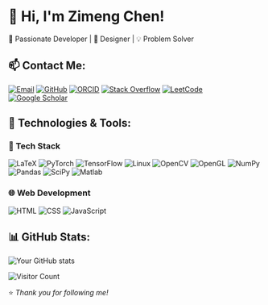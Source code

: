 
# 👋 Hi, I'm Zimeng Chen!  
🚀 Passionate Developer | 🎨 Designer | 💡 Problem Solver  

## 📫 Contact Me:
[![Email](https://img.shields.io/badge/-Email-D14836?style=flat&logo=Gmail&logoColor=white)](huashancimu6@gmail.com )
[![GitHub](https://img.shields.io/badge/-GitHub-181717?style=flat&logo=GitHub&logoColor=white)](https://github.com/Illuminate514)
[![ORCID](https://img.shields.io/badge/-ORCID-A6CE39?style=flat&logo=ORCID&logoColor=white)](https://orcid.org/your-orcid-id)
[![Stack Overflow](https://img.shields.io/badge/-Stack%20Overflow-F58025?style=flat&logo=Stack-Overflow&logoColor=white)](https://stackoverflow.com/users/your-id)
[![LeetCode](https://img.shields.io/badge/-LeetCode-FFA116?style=flat&logo=LeetCode&logoColor=black)](https://leetcode.com/your-profile)
[![Google Scholar](https://img.shields.io/badge/-Google%20Scholar-4285F4?style=flat&logo=Google-Scholar&logoColor=white)](https://scholar.google.com/citations?user=your-scholar-id)


## 🔧 Technologies & Tools:
### 🚀 Tech Stack
![LaTeX](https://img.shields.io/badge/-LaTeX-008080?style=flat&logo=latex&logoColor=white)
![PyTorch](https://img.shields.io/badge/-PyTorch-EE4C2C?style=flat&logo=PyTorch&logoColor=white)
![TensorFlow](https://img.shields.io/badge/-TensorFlow-FF6F00?style=flat&logo=TensorFlow&logoColor=white)
![Linux](https://img.shields.io/badge/-Linux-FCC624?style=flat&logo=Linux&logoColor=black)
![OpenCV](https://img.shields.io/badge/-OpenCV-5C3EE8?style=flat&logo=OpenCV&logoColor=white)
![OpenGL](https://img.shields.io/badge/-OpenGL-5586A4?style=flat&logo=opengl&logoColor=white)
![NumPy](https://img.shields.io/badge/-NumPy-013243?style=flat&logo=NumPy&logoColor=white)
![Pandas](https://img.shields.io/badge/-Pandas-150458?style=flat&logo=pandas&logoColor=white)
![SciPy](https://img.shields.io/badge/-SciPy-8CAAE6?style=flat&logo=scipy&logoColor=white)
![Matlab](https://img.shields.io/badge/-MATLAB-0076A8?style=flat&logo=MathWorks&logoColor=white)

### 🌐 Web Development
![HTML](https://img.shields.io/badge/-HTML5-E34F26?style=flat&logo=HTML5&logoColor=white)
![CSS](https://img.shields.io/badge/-CSS3-1572B6?style=flat&logo=CSS3&logoColor=white)
![JavaScript](https://img.shields.io/badge/-JavaScript-F7DF1E?style=flat&logo=JavaScript&logoColor=black)

  
## 📊 GitHub Stats:
![Your GitHub stats](https://github-readme-stats.vercel.app/api?username=Illuminate514&show_icons=true&theme=radical)

![Visitor Count](https://komarev.com/ghpvc/?username=Illuminate514&color=blue)


⭐️ *Thank you for following me!*

